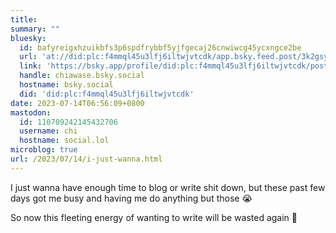 ```yaml
---
title:
summary: ""
bluesky:
  id: bafyreigxhzuikbfs3p6spdfrybbf5yjfgecaj26cnwiwcg45ycxngce2be
  url: 'at://did:plc:f4mmql45u3lfj6iltwjvtcdk/app.bsky.feed.post/3k2gsynvk4k2t'
  link: 'https://bsky.app/profile/did:plc:f4mmql45u3lfj6iltwjvtcdk/post/3k2gsynvk4k2t'
  handle: chiawase.bsky.social
  hostname: bsky.social
  did: 'did:plc:f4mmql45u3lfj6iltwjvtcdk'
date: 2023-07-14T06:56:09+0800
mastodon:
  id: 110709242145432706
  username: chi
  hostname: social.lol
microblog: true
url: /2023/07/14/i-just-wanna.html
---
```


I just wanna have enough time to blog or write shit down, but these past few days got me busy and having me do anything but those 😭

So now this fleeting energy of wanting to write will be wasted again 🥲
